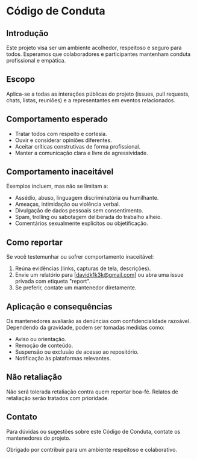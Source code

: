 # Código de Conduta

## Introdução
Este projeto visa ser um ambiente acolhedor, respeitoso e seguro para todos. Esperamos que colaboradores e participantes mantenham conduta profissional e empática.

## Escopo
Aplica-se a todas as interações públicas do projeto (issues, pull requests, chats, listas, reuniões) e a representantes em eventos relacionados.

## Comportamento esperado
- Tratar todos com respeito e cortesia.
- Ouvir e considerar opiniões diferentes.
- Aceitar críticas construtivas de forma profissional.
- Manter a comunicação clara e livre de agressividade.

## Comportamento inaceitável
Exemplos incluem, mas não se limitam a:
- Assédio, abuso, linguagem discriminatória ou humilhante.
- Ameaças, intimidação ou violência verbal.
- Divulgação de dados pessoais sem consentimento.
- Spam, trolling ou sabotagem deliberada do trabalho alheio.
- Comentários sexualmente explícitos ou objetificação.

## Como reportar
Se você testemunhar ou sofrer comportamento inaceitável:
1. Reúna evidências (links, capturas de tela, descrições).
2. Envie um relatório para [davidk1k3k@gmail.com] ou abra uma issue privada com etiqueta "report".
3. Se preferir, contate um mantenedor diretamente.

## Aplicação e consequências
Os mantenedores avaliarão as denúncias com confidencialidade razoável. Dependendo da gravidade, podem ser tomadas medidas como:
- Aviso ou orientação.
- Remoção de conteúdo.
- Suspensão ou exclusão de acesso ao repositório.
- Notificação às plataformas relevantes.

## Não retaliação
Não será tolerada retaliação contra quem reportar boa-fé. Relatos de retaliação serão tratados com prioridade.

## Contato
Para dúvidas ou sugestões sobre este Código de Conduta, contate os mantenedores do projeto.

Obrigado por contribuir para um ambiente respeitoso e colaborativo.